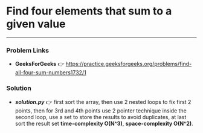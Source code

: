 # Find four elements that sum to a given value

---

### Problem Links
- **__GeeksForGeeks__** :point_right: https://practice.geeksforgeeks.org/problems/find-all-four-sum-numbers1732/1

### Solution
- **_solution.py_** :point_right: first sort the array, then use 2 nested loops to fix first 2 points, then for 3rd and 4th points use 2 pointer technique inside the second loop, use a set to store the results to avoid duplicates, at last sort the result set **time-complexity O(N^3)**, **space-complexity O(N^2)**.
